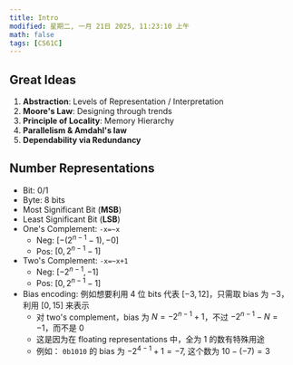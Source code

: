 ```yaml
---
title: Intro
modified: 星期二, 一月 21日 2025, 11:23:10 上午
math: false
tags: [CS61C]
---
```


## Great Ideas

1. **Abstraction**: Levels of Representation / Interpretation
2. **Moore's Law**: Designing through trends
3. **Principle of Locality**: Memory Hierarchy
4. **Parallelism & Amdahl's law**
5. **Dependability via Redundancy**

## Number Representations

- Bit: 0/1
- Byte: 8 bits
- Most Significant Bit (**MSB**)
- Least Significant Bit (**LSB**)
- One's Complement: `-x=~x`
    - Neg: $[-(2^{n-1}-1),-0]$
    - Pos: $[0, 2^{n-1}-1]$
- Two's Complement: `-x=~x+1`
    - Neg: $[-2^{n-1},-1]$
    - Pos: $[0, 2^{n-1}-1]$
- Bias encoding: 例如想要利用 4 位 bits 代表 $[-3,12]$，只需取 bias 为 $-3$，利用 $[0,15]$ 来表示
    - 对 two's complement，bias 为 $N=-2^{n-1}+1$，不过 $-2^{n-1} - N=-1$，而不是 $0$ 
    - 这是因为在 floating representations 中，全为 $1$ 的数有特殊用途
    - 例如： `0b1010` 的 bias 为 $-2^{4-1}+1=-7$, 这个数为 $10-(-7)=3$
